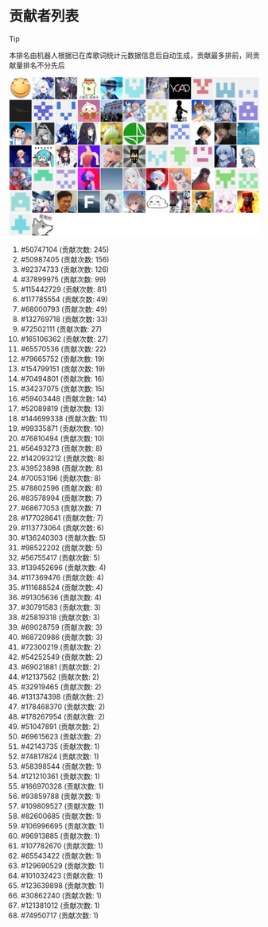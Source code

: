 # 贡献者列表

> [!TIP]
> 本排名由机器人根据已在库歌词统计元数据信息后自动生成，贡献最多排前，同贡献量排名不分先后

![贡献者头像画廊](./CONTRIBUTORS.svg)

1. #50747104 (贡献次数: 245)
2. #50987405 (贡献次数: 156)
3. #92374733 (贡献次数: 126)
4. #37899975 (贡献次数: 99)
5. #115442729 (贡献次数: 81)
6. #117785554 (贡献次数: 49)
7. #68000793 (贡献次数: 49)
8. #132769718 (贡献次数: 33)
9. #72502111 (贡献次数: 27)
10. #165106362 (贡献次数: 27)
11. #65570536 (贡献次数: 22)
12. #79665752 (贡献次数: 19)
13. #154799151 (贡献次数: 19)
14. #70494801 (贡献次数: 16)
15. #34237075 (贡献次数: 15)
16. #59403448 (贡献次数: 14)
17. #52089819 (贡献次数: 13)
18. #144699338 (贡献次数: 11)
19. #99335871 (贡献次数: 10)
20. #76810494 (贡献次数: 10)
21. #56493273 (贡献次数: 8)
22. #142093212 (贡献次数: 8)
23. #39523898 (贡献次数: 8)
24. #70053196 (贡献次数: 8)
25. #78802596 (贡献次数: 8)
26. #83578994 (贡献次数: 7)
27. #68677053 (贡献次数: 7)
28. #177028641 (贡献次数: 7)
29. #113773064 (贡献次数: 6)
30. #136240303 (贡献次数: 5)
31. #98522202 (贡献次数: 5)
32. #56755417 (贡献次数: 5)
33. #139452696 (贡献次数: 4)
34. #117369476 (贡献次数: 4)
35. #111688524 (贡献次数: 4)
36. #91305636 (贡献次数: 4)
37. #30791583 (贡献次数: 3)
38. #25819318 (贡献次数: 3)
39. #69028759 (贡献次数: 3)
40. #68720986 (贡献次数: 3)
41. #72300219 (贡献次数: 2)
42. #54252549 (贡献次数: 2)
43. #69021881 (贡献次数: 2)
44. #12137562 (贡献次数: 2)
45. #32919465 (贡献次数: 2)
46. #131374398 (贡献次数: 2)
47. #178468370 (贡献次数: 2)
48. #178267954 (贡献次数: 2)
49. #51047891 (贡献次数: 2)
50. #69615623 (贡献次数: 2)
51. #42143735 (贡献次数: 1)
52. #74817824 (贡献次数: 1)
53. #58398544 (贡献次数: 1)
54. #121210361 (贡献次数: 1)
55. #166970328 (贡献次数: 1)
56. #93859788 (贡献次数: 1)
57. #109809527 (贡献次数: 1)
58. #82600685 (贡献次数: 1)
59. #106996695 (贡献次数: 1)
60. #96913885 (贡献次数: 1)
61. #107782670 (贡献次数: 1)
62. #65543422 (贡献次数: 1)
63. #129690529 (贡献次数: 1)
64. #101032423 (贡献次数: 1)
65. #123639898 (贡献次数: 1)
66. #30862240 (贡献次数: 1)
67. #121381012 (贡献次数: 1)
68. #74950717 (贡献次数: 1)
